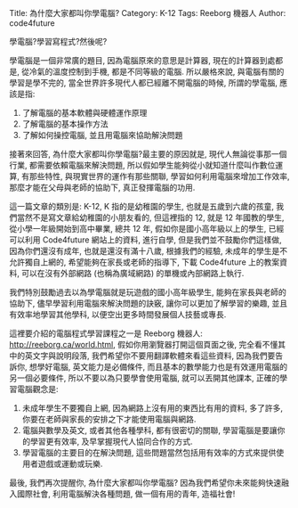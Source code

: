 Title: 為什麼大家都叫你學電腦?
Category: K-12
Tags: Reeborg 機器人
Author: code4future

學電腦?學習寫程式?然後呢?

<!-- PELICAN_END_SUMMARY -->

學電腦是一個非常廣的題目, 因為電腦原來的意思是計算器, 現在的計算器到處都是, 從冷氣的溫度控制到手機, 都是不同等級的電腦. 所以嚴格來說, 與電腦有關的學習是學不完的, 當全世界許多現代人都已經離不開電腦的時候, 所謂的學電腦, 應該是指:

1. 了解電腦的基本軟體與硬體運作原理
2. 了解電腦的基本操作方法
3. 了解如何操控電腦, 並且用電腦來協助解決問題

接著來回答, 為什麼大家都叫你學電腦?最主要的原因就是, 現代人無論從事那一個行業, 都需要依賴電腦來解決問題, 所以假如學生能夠從小就知道什麼叫作數位運算, 有那些特性, 與現實世界的運作有那些關聯, 學習如何利用電腦來增加工作效率, 那麼才能在父母與老師的協助下, 真正發揮電腦的功用.

這一篇文章的類別是: K-12, K 指的是幼稚園的學生, 也就是五歲到六歲的孩童, 我們當然不是寫文章給幼稚園的小朋友看的, 但這裡指的 12, 就是 12 年國教的學生, 從小學一年級開始到高中畢業, 總共 12 年, 假如你是國小高年級以上的學生, 已經可以利用 Code4future 網站上的資料, 進行自學, 但是我們並不鼓勵你們這樣做, 因為你們還沒有成年, 也就是還沒有滿十八歲, 根據我們的經驗, 未成年的學生是不允許獨自上網的, 希望能夠在家長或老師的指導下, 下載 Code4future 上的教案資料, 可以在沒有外部網路 (也稱為廣域網路) 的單機或內部網路上執行.

我們特別鼓勵過去以為學電腦就是玩遊戲的國小高年級學生, 能夠在家長與老師的協助下, 儘早學習利用電腦來解決問題的訣竅, 讓你可以更加了解學習的樂趣, 並且有效率地學習其他學科, 以便空出更多時間發展個人技藝或專長.

這裡要介紹的電腦程式學習課程之一是 Reeborg 機器人: <http://reeborg.ca/world.html>, 假如你用瀏覽器打開這個頁面之後, 完全看不懂其中的英文字與說明段落, 我們希望你不要用翻譯軟體來看這些資料, 因為我們要告訴你, 想學好電腦, 英文能力是必備條件, 而且基本的數學能力也是有效運用電腦的另一個必要條件, 所以不要以為只要學會使用電腦, 就可以丟開其他課本, 正確的學習電腦觀念是:

1. 未成年學生不要獨自上網, 因為網路上沒有用的東西比有用的資料, 多了許多, 你要在老師與家長的安排之下才能使用電腦與網路.
2. 電腦與數學及英文, 或者其他各種學科, 都有很密切的關聯, 學習電腦是要讓你的學習更有效率, 及早掌握現代人協同合作的方式.
3. 學習電腦的主要目的在解決問題, 這些問題當然包括用有效率的方式來提供使用者遊戲或運動或玩樂.

最後, 我們再次提醒你, 為什麼大家都叫你學電腦? 因為我們希望你未來能夠快速融入國際社會, 利用電腦解決各種問題, 做一個有用的青年, 造福社會!

